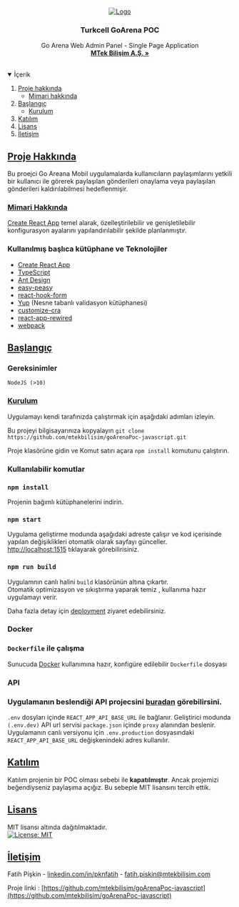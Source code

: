 <!-- PROJECT LOGO -->
<br />
<p align="center">
  <a href="https://github.com/mtekbilisim">
    <img src="https://www.cioupdate.com.tr/wp-content/uploads/2020/06/poc.jpg" alt="Logo">
  </a>

<h3 align="center">Turkcell GoArena POC</h3>

  <p align="center">
    Go Arena Web Admin Panel - Single Page Application
    <br />
    <a href="http://www.mtekbilisim.com"><strong>MTek Bilişim A.Ş. »</strong></a>
    <br />
    <br />
  </p>
</p>

<!-- TABLE OF CONTENTS -->
<details open="open">
  <summary>İçerik</summary>
  <ol>
    <li>
      <a href="#proje-hakkında">Proje hakkında</a>
      <ul>
        <li><a href="#mimari-hakkında">Mimari hakkında</a></li>
      </ul>
    </li>
    <li>
      <a href="#başlangıç">Başlangıç</a>
      <ul>
        <li><a href="#kurulum">Kurulum</a></li>
      </ul>
    </li>
    <li><a href="#katılım">Katılım</a></li>
    <li><a href="#lisans">Lisans</a></li>
    <li><a href="#iletğşim">İletişim</a></li>
  </ol>
</details>


## [Proje Hakkında](#proje-hakkında)

Bu proejci Go Areana Mobil uygulamalarda kullanıcıların paylaşımlarını yetkili bir kullanıcı ile görerek paylaşılan gönderileri onaylama veya paylaşılan gönderileri kaldırılabilmesi hedeflenmişir.

### [Mimari Hakkında](#mimari-hakkında)

[Create React App](https://github.com/facebook/create-react-app) temel alarak, özelleştirilebilir ve genişletilebilir konfigurasyon ayalarını yapılandırılabilir şekilde planlanmıştır.

### Kullanılmış başlıca kütüphane ve Teknolojiler

- [Create React App](https://create-react-app.dev)
- [TypeScript](https://www.typescriptlang.org)
- [Ant Design](https://ant.design)
- [easy-peasy](https://easy-peasy.now.sh)
- [react-hook-form](https://react-hook-form.com)
- [Yup](https://github.com/jquense/yup) (Nesne tabanlı validasyon kütüphanesi)
- [customize-cra](https://github.com/arackaf/customize-cra)
- [react-app-rewired](https://github.com/timarney/react-app-rewired)
- [webpack](https://webpack.js.org)

## [Başlangıç](#başlangıç)

### Gereksinimler

`NodeJS (>10)`

### [Kurulum](#kurulum)

Uygulamayı kendi tarafınızda çalıştırmak için aşağıdaki adımları izleyin.

Bu projeyi bilgisayarınıza kopyalayın
`git clone https://github.com/mtekbilisim/goArenaPoc-javascript.git`

Proje klasörüne gidin ve
Komut satırı açara `npm install` komutunu çalıştırın.


### Kullanılabilir komutlar

### `npm install`

Projenin bağımlı kütüphanelerini indirin.

### `npm start`

Uygulama geliştirme modunda aşağıdaki adreste çalışır ve kod içerisinde yapılan değişiklikleri otomatik olarak sayfayı günceller.\
[http://localhost:1515](http://localhost:1515) tıklayarak görebilirisiniz.

### `npm run build`

Uygulamnın canlı halini `build` klasörünün altına çıkartır.\
Otomatik optimizasyon ve sıkıştırma yaparak temiz , kullanıma hazır uygulamayı verir.

Daha fazla detay için [deployment](https://facebook.github.io/create-react-app/docs/deployment) ziyaret edebilirsiniz.

### Docker

### `Dockerfile` ile çalışma

Sunucuda [Docker](https://www.docker.com/) kullanımına hazır, konfigüre edilebilir `Dockerfile` dosyası

### API

### Uygulamanın beslendiği API projecsini [buradan](https://github.com/mtekbilisim/goArenaPoc-backend) görebilirsini.
`.env` dosyları içinde `REACT_APP_API_BASE_URL` ile bağlanır. Geliştirici modunda `(.env.dev)` API url servisi `package.json` içinde `proxy` alanından beslenir.
Uygulamanın canlı versiyonu için `.env.production` dosyasındaki `REACT_APP_API_BASE_URL` değişkenindeki adres kullanılır.



<!-- CONTRIBUTING -->
## [Katılım](#katılım)

Katılım projenin bir POC olması sebebi ile **kapatılmıştır**. Ancak projemizi beğendiyseniz paylaşıma açığız. Bu sebeple MIT lisansını tercih ettik.</br>

<!-- LICENSE -->
## [Lisans](#lisans)

MIT lisansı altında dağıtılmaktadır.</br>
[![License: MIT](https://img.shields.io/badge/License-MIT-yellow.svg)](https://opensource.org/licenses/MIT)


<!-- CONTACT -->
## [İletişim](#iletişim)

Fatih Pişkin - [linkedin.com/in/pknfatih](https://www.linkedin.com/in/pknfatih/) - fatih.piskin@mtekbilisim.com

Proje linki : [https://github.com/mtekbilisim/goArenaPoc-javascript](https://github.com/mtekbilisim/goArenaPoc-javascript)
